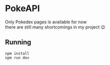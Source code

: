 # PokeAPI
Only Pokedex pages is available for now  
there are still many shortcomings in my project 😉

## Running
```
npm install
npm run dev
```
